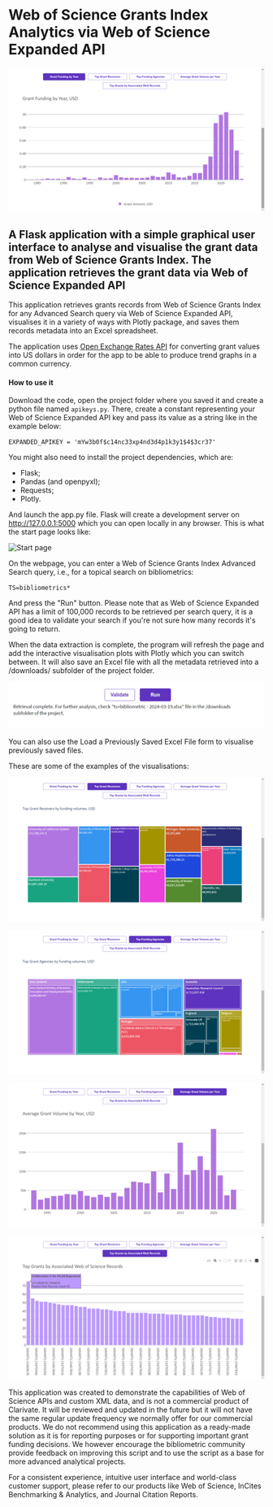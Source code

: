 # Web of Science Grants Index Analytics via Web of Science Expanded API

![Example visualisation](screenshots/grants_by_years.png)

## A Flask application with a simple graphical user interface to analyse and visualise the grant data from Web of Science Grants Index. The application retrieves the grant data via Web of Science Expanded API

This application retrieves grants records from Web of Science Grants Index for any Advanced Search query via Web of Science Expanded API, visualises it in a variety of ways with Plotly package, and saves them records metadata into an Excel spreadsheet.

The application uses [Open Exchange Rates API](https://open.er-api.com) for converting grant values into US dollars in order for the app to be able to produce trend graphs in a common currency.

#### How to use it
Download the code, open the project folder where you saved it and create a python file named `apikeys.py`. There, create a constant representing your Web of Science Expanded API key and pass its value as a string like in the example below:

```
EXPANDED_APIKEY = 'mYw3b0f$c14nc33xp4nd3d4p1k3y1$4$3cr37'
```

You might also need to install the project dependencies, which are:
- Flask;
- Pandas (and openpyxl);
- Requests;
- Plotly.

And launch the app.py file. Flask will create a development server on http://127.0.0.1:5000 which you can open locally in any browser. This is what the start page looks like:

![Start page](/screenshots/index.png)

On the webpage, you can enter a Web of Science Grants Index Advanced Search query, i.e., for a topical search on bibliometrics:

```
TS=bibliometrics*
```

And press the "Run" button. Please note that as Web of Science Expanded API has a limit of 100,000 records to be retrieved per search query, it is a good idea to validate your search if you're not sure how many records it's going to return.

When the data extraction is complete, the program will refresh the page and add the interactive visualisation plots with Plotly which you can switch between. It will also save an Excel file with all the metadata retrieved into a /downloads/ subfolder of the project folder.

![Screenshot](screenshots/complete.png)

You can also use the Load a Previously Saved Excel File form to visualise previously saved files.

These are some of the examples of the visualisations:

![Example visualisation - top grants receivers](screenshots/top_grants_receivers.png)

![Example visualisation - top funding agencies](screenshots/top_funding_agencies.png)

![Example visualisation - average grant volume by years](screenshots/average_grant_volume_by_years.png)

![Example visualisation - top grant records by associated WoS documents](screenshots/top_grant_records_by_associated_wos_documents.png)

This application was created to demonstrate the capabilities of Web of Science APIs and custom XML data, and is not a commercial product of Clarivate. It will be reviewed and updated in the future but it will not have the same regular update frequency we normally offer for our commercial products. We do not recommend using this application as a ready-made solution as it is for reporting purposes or for supporting important grant funding decisions. We however encourage the bibliometric community provide feedback on improving this script and to use the script as a base for more advanced analytical projects.

For a consistent experience, intuitive user interface and world-class customer support, please refer to our products like Web of Science, InCites Benchmarking & Analytics, and Journal Citation Reports.

